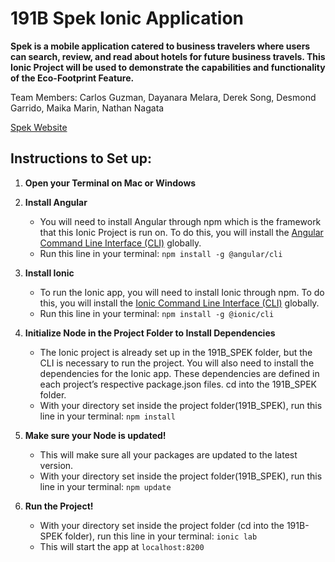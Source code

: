# 191B Spek Ionic Application
**Spek is a mobile application catered to business travelers where users can search, review, and read about hotels for future business travels. This Ionic Project will be used to demonstrate the capabilities and functionality of the Eco-Footprint Feature.**

Team Members: Carlos Guzman, Dayanara Melara, Derek Song, Desmond Garrido, Maika Marin, Nathan Nagata

[Spek Website](https://www.myspek.com/)


## Instructions to Set up:

1. **Open your Terminal on Mac or Windows**

2. **Install Angular**

    - You will need to install Angular through npm which is the framework that this Ionic Project is run on. To do this, you will install the [Angular Command Line Interface (CLI)](https://angular.io/cli) globally.
    - Run this line in your terminal: ``` npm install -g @angular/cli ```

3. **Install Ionic**

    - To run the Ionic app, you will need to install Ionic through npm. To do this, you will install the [Ionic Command Line Interface (CLI)](https://ionicframework.com/docs/intro/cli) globally.
    - Run this line in your terminal: ``` npm install -g @ionic/cli ```

4. **Initialize Node in the Project Folder to Install Dependencies**

    - The Ionic project is already set up in the 191B_SPEK folder, but the CLI is necessary to run the project. You will also need to install the dependencies for the Ionic app. These dependencies are defined in each project’s respective package.json files. cd into the 191B_SPEK folder.
    - With your directory set inside the project folder(191B_SPEK), run this line in your terminal: ``` npm install ```

5. **Make sure your Node is updated!**

    - This will make sure all your packages are updated to the latest version.
    - With your directory set inside the project folder(191B_SPEK), run this line in your terminal:  ``` npm update ```

6. **Run the Project!**

    - With your directory set inside the project folder (cd into the 191B-SPEK folder), run this line in your terminal: ``` ionic lab ```
    - This will start the app  at ``` localhost:8200 ```
